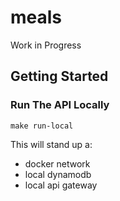 # meals

Work in Progress

## Getting Started

### Run The API Locally
```
make run-local
```
This will stand up a:
* docker network
* local dynamodb
* local api gateway